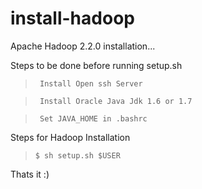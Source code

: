 install-hadoop
==============

Apache Hadoop 2.2.0 installation...

Steps to be done before running setup.sh

>``` Install Open ssh Server```

>``` Install Oracle Java Jdk 1.6 or 1.7```

>``` Set JAVA_HOME in .bashrc```

Steps for Hadoop Installation

>```$ sh setup.sh $USER```


Thats it :)

